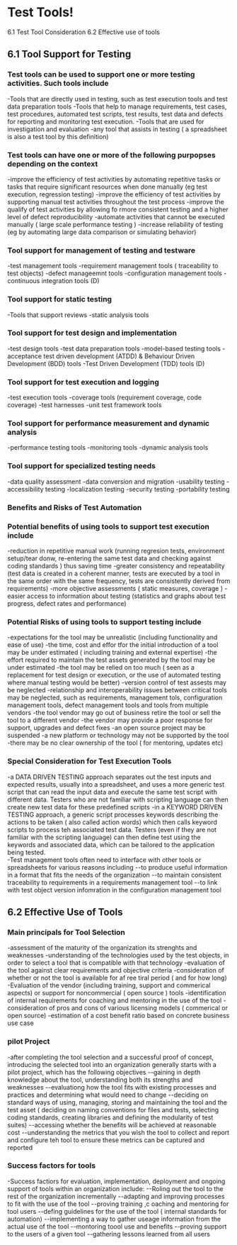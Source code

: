 # Test Tools!

6.1 Test Tool Consideration
6.2 Effective use of tools


## 6.1 Tool Support for Testing

### Test tools can be used to support one or more testing activities.  Such tools include
-Tools that are directly used in testing, such as test execution tools and test data preparation tools
-Tools that help to manage requirements, test cases, test procedures, automated test scripts, test results, test data and defects for reporting and monitoring test execution.
-Tools that are used for investigation and evaluation
-any tool that assists in testing ( a spreadsheet is also a test tool by this definition)

### Test tools can have one or more of the following purpopses depending on the context
-improve the efficiency of test activities by automating repetitive tasks or tasks that require significant resources when done manually (eg test execution, regression testing)
-improve the efficiency of test activities by supporting manual test activities throughout the test process
-improve the qualify of test activities by allowing fo rmore consistent testing and a higher level of defect reproducibility
-automate activities that cannot be executed manually ( large scale performance testing )
-increase reliability of testing (eg by automating large data comparison or simulating behavior)

### Tool support for management of testing and testware
-test management tools
-requirement management tools ( traceability to test objects)
-defect manageemnt tools
-configuration management tools
-continuous integration tools (D)

### Tool support for static testing
-Tools that support reviews
-static analysis tools

### Tool support for test design and implementation
-test design tools
-test data preparation tools
-model-based testing tools
-acceptance test driven development (ATDD) & Behaviour Driven Development (BDD) tools
-Test Driven Development (TDD) tools (D)

### Tool support for test execution and logging
-test execution tools
-coverage tools (requirement coverage, code coverage)
-test harnesses
-unit test framework tools

### Tool support for performance measurement and dynamic analysis
-performance testing tools
-monitoring tools
-dynamic analysis tools

### Tool support for specialized testing needs
-data quality assessment
-data conversion and migration
-usability testing
-accessibility testing
-localization testing
-security testing
-portability testing 


### Benefits and Risks of Test Automation

### Potential benefits of using tools to support test execution include
-reduction in repetitive manual work (running regresion tests, environment setup/tear donw, re-entering the same test data and checking against coding standards ) thus saving time
-greater consistency and repeatability (test data is created in a coherent manner, tests are executed by a tool in the same order with the same frequency, tests are consistently derived from requirements)
-more objective assessments ( static measures, coverage )
-easier access to information about testing (statistics and graphs about test progress, defect rates and performance)

### Potential Risks of using tools to support testing include
-expectations for the tool may be unrealistic (including functionality and ease of use)
-the time, cost and effor tfor the initial introduction of a tool may be under estimated ( including training and external expertise)
-the effort required to maintain the test assets generated by the tool may be under estimated
-the tool may be relied on too much ( seen as a replacement for test design or execution, or the use of automated testing where manual testing would be better)
-version control of test assests may be neglected
-relationship and interoperability issues between critical tools may be neglected, such as requirements, management tols, configuration management tools, defect management tools and tools from multiple vendors
-the tool vendor may go out of business retire the tool or sell the tool to a different vendor
-the vendor may provide a poor response for support, upgrades and defect fixes
-an open source project may be suspended
-a new platform or technology may not be supported by the tool
-there may be no clear ownership of the tool ( for mentoring, updates etc)

### Special Consideration for Test Execution Tools
-a DATA DRIVEN TESTING approach separates out the test inputs and expected results, usually into a spreadsheet, and uses a more generic test script that can read the input data and execute the same test script with different data. Testers who are not familiar with scripting language can then create new test  data for these predefined scripts
-in a KEYWORD DRIVEN TESTING approach, a generic script processes keywords describing the actions to be taken ( also called action words) which then calls keyword scripts to process teh associated test data.  Testers (even if they are not familiar with the scripting language) can then define test using the keywords and associated data, which can be tailored to the application being tested.  
-Test management tools often need to interface with  other tools or spreadsheets for various reasons including
    --to produce useful information in a format that fits the needs of the organization
    --to maintain consistent traceability to requirements in a requirements management tool
    --to link with test object version infomration in the configuration management tool




## 6.2 Effective Use of Tools

### Main principals for Tool Selection
-assessment of the maturity of the organization its strenghts and weaknesses
-understanding of the technologies used by the test objects, in order to select a tool that is compatible with that technology
-evaluation of the tool against clear requirements and objective criteria
-consideration of whether or not the tool is available for af ree tiral period ( and for how long)
-Evaluation of the vendor (including training, support and commerical aspects) or support for noncommercial ( open source ) tools
-identification of internal requirements for coaching and mentoring in the use of the tool
-consideration of pros and cons of various licensing models ( commerical or open source)
-estimation of a cost benefit ratio based on concrete business use case

### pilot Project
-after completing the tool selection and a successful proof of concept, introducing the selected tool into an organization generally starts with a pilot project, which has the following objectives
    --gaining in depth knowledge about the tool, understanding both its strengths and weaknesses
    --evaluationg how the tool fits with existing processes and practices and determining what would need to change
    --deciding on standard ways of using, managing, storing and maintaining the tool and the test asset ( deciding on naming conventions for files and tests, selecting coding standards, creating libraries and defining the modularity of test suites)
    --accessing whether the benefits will be achieved at reasonable cost
    --understanding the metrics that you wish the tool to collect and report and configure teh tool to ensure these metrics can be captured and reported

### Success factors for tools
-Success factiors for evaluation, implementation, deployment and ongoing support of tools within an organization include:
    --Roling out the tool to the rest of the organization incrementally
    --adapting and improving processes to fit with the use of the tool
    --proving training ,c oaching and mentoring for tool users
    --defing guidelines for the use of the tool ( internal standards for automation)
    --implementing a way to gather useage information from the actual use of the tool
    --montoring toool use and benefits
    --proving support to the users of a given tool
    --gathering lessons learned from all users

